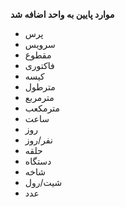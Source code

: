 **موارد پایین به واحد اضافه شد**
 - پرس
 -  سرویس
 -  مقطوع
 -  فاکتوری
 -  کیسه
 -  مترطول
 -  مترمربع
 -  مترمکعب
 -  ساعت
 -  روز
 - نفر/روز
 - حلقه
 -  دستگاه
 - شاخه
 -  شیت/رول
 - عدد
